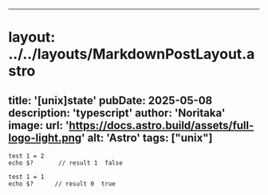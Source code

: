 
---
# layout: ../../layouts/MarkdownPostLayout.astro
title: '[unix]state'
pubDate: 2025-05-08
description: 'typescript'
author: 'Noritaka'
image:
    url: 'https://docs.astro.build/assets/full-logo-light.png'
    alt: 'Astro'
tags: ["unix"]
---



```
test 1 = 2
echo $?       // result 1  false

test 1 = 1 
echo $?      // result 0  true
```
